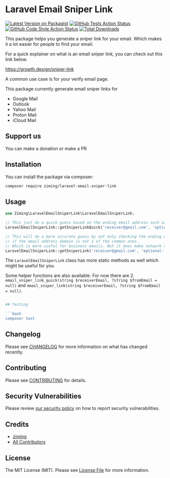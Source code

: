# Laravel Email Sniper Link

[![Latest Version on Packagist](https://img.shields.io/packagist/v/ziming/laravel-email-sniper-link.svg?style=flat-square)](https://packagist.org/packages/ziming/laravel-email-sniper-link)
[![GitHub Tests Action Status](https://img.shields.io/github/actions/workflow/status/ziming/laravel-email-sniper-link/run-tests.yml?branch=main&label=tests&style=flat-square)](https://github.com/ziming/laravel-email-sniper-link/actions?query=workflow%3Arun-tests+branch%3Amain)
[![GitHub Code Style Action Status](https://img.shields.io/github/actions/workflow/status/ziming/laravel-email-sniper-link/fix-php-code-style-issues.yml?branch=main&label=code%20style&style=flat-square)](https://github.com/ziming/laravel-email-sniper-link/actions?query=workflow%3A"Fix+PHP+code+style+issues"+branch%3Amain)
[![Total Downloads](https://img.shields.io/packagist/dt/ziming/laravel-email-sniper-link.svg?style=flat-square)](https://packagist.org/packages/ziming/laravel-email-sniper-link)

This package helps you generate a sniper link for your email. Which makes it a lot easier for people to find your email.

For a quick explainer on what is an email sniper link, you can check out this link below.

https://growth.design/sniper-link

A common use case is for your verify email page.

This package currently generate email sniper links for
- Google Mail
- Outlook
- Yahoo Mail
- Proton Mail
- iCloud Mail

## Support us

You can make a donation or make a PR

## Installation

You can install the package via composer:

```bash
composer require ziming/laravel-email-sniper-link
```

## Usage

```php
use Ziming\LaravelEmailSniperLink\LaravelEmailSniperLink;

// This just do a quick guess based on the ending email address such as gmail.com, outlook.com, icloud.com etc.
LaravelEmailSniperLink::getSniperLinkQuick('receiver@gmail.com', 'optional-from-email-that-proton-mail-uses@gmail.com')

// This will do a more accurate guess by not only checking the ending email address but also the MX record of the email address
// if the email address domain is not 1 of the common ones.
// Which is more useful for business emails. But it does make network calls to fetch the MX records so it is slower
LaravelEmailSniperLink::getSniperLink('receiver@gmail.com', 'optional-from-email@gmail.com')
```

The `LaravelEmailSniperLink` class has more static methods as well which might be useful for you.

Some helper functions are also available. For now there are 2. `email_sniper_link_quick(string $receiverEmail, ?string $fromEmail = null)` and `email_sniper_link(string $receiverEmail, ?string $fromEmail = null)`.

```php

## Testing

```bash
composer test
```

## Changelog

Please see [CHANGELOG](CHANGELOG.md) for more information on what has changed recently.

## Contributing

Please see [CONTRIBUTING](CONTRIBUTING.md) for details.

## Security Vulnerabilities

Please review [our security policy](../../security/policy) on how to report security vulnerabilities.

## Credits

- [ziming](https://github.com/ziming)
- [All Contributors](../../contributors)

## License

The MIT License (MIT). Please see [License File](LICENSE.md) for more information.

